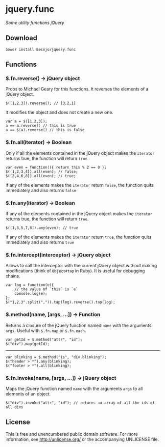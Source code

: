 # jquery.func
_Some utility functions jQuery_

## Download

`bower install Becojo/jquery.func`

## Functions
### $.fn.reverse() → jQuery object
Props to Michael Geary for this functions. It reverses the elements of a jQuery object.

	$([1,2,3]).reverse(); // [3,2,1]

It modifies the object and does not create a new one.

	var a = $([1,2,3]);
	a == a.reverse() // this is true
	a == $(a).reverse() // this is false

### $.fn.all(iterator) → Boolean
Only if all the elements contained in the jQuery object makes the `iterator` returns true, the function will return `true`.

	var even = function(){ return this % 2 == 0 };
	$([1,2,3,4]).all(even); // false;
	$([2,4,6,8]).all(even); // true;

If any of the elements makes the `iterator` return `false`, the function quits immediately and also returns `false`

### $.fn.any(iterator) → Boolean
If any of the elements contained in the jQuery object makes the `iterator` returns true, the function will return `true`.
	
	$([1,3,5,7,8]).any(even); // true

If any of the elements makes the `iterator` return `true`, the function quits immediately and also returns `true`

### $.fn.intercept(interceptor) → jQuery object
Allows to call the interceptor with the current jQuery object without making modifications (think of `Object#tap` in Ruby). It is useful for debugging chains. 

	var log = function(e){ 
		// the value of `this` is `e`
		console.log(e);
	};
	$("1,2,3".split(",")).tap(log).reverse().tap(log);

### $.method(name, [args, …]) → Function
Returns a closure of the jQuery function named `name` with the arguments `args`. Useful with `$.fn.map` or `$.fn.each`.

	var getId = $.method("attr", "id");
	$("div").map(getId);
	
---

	var blinking = $.method("is", "div.blinking");
	$("header > *").any(blinking);
	$("footer > *").all(blinking);
	
### $.fn.invoke(name, [args, ...]) → jQuery object
Maps the jQuery function named `name` with the arguments `args` to all elements of an object.

	$("div").invoke("attr", "id"); // returns an array of all the ids of all divs

## License
This is free and unencumbered public domain software. For more information, see http://unlicense.org/ or the accompanying UNLICENSE file.
